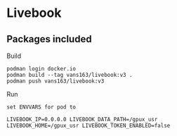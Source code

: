 # Livebook

## Packages included

Build
```
podman login docker.io
podman build --tag vans163/livebook:v3 .
podman push vans163/livebook:v3
```

Run
```
set ENVVARS for pod to 

LIVEBOOK_IP=0.0.0.0 LIVEBOOK_DATA_PATH=/gpux_usr LIVEBOOK_HOME=/gpux_usr LIVEBOOK_TOKEN_ENABLED=false
```
